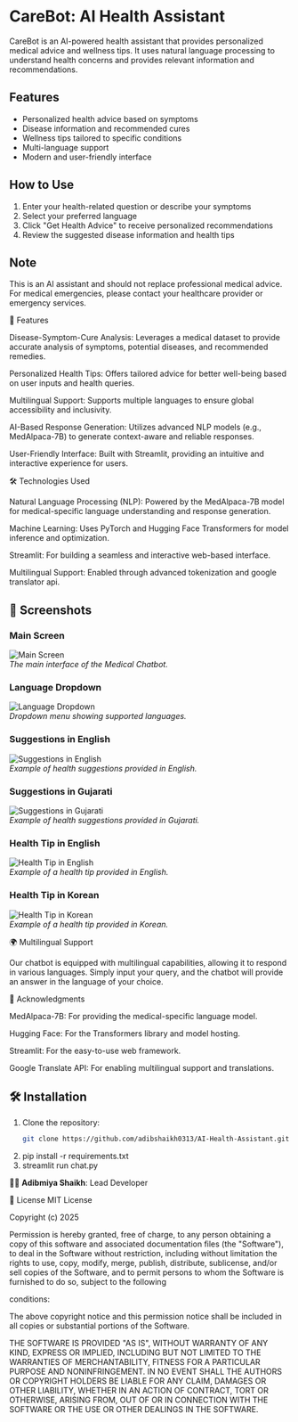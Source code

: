 # CareBot: AI Health Assistant

CareBot is an AI-powered health assistant that provides personalized medical advice and wellness tips. It uses natural language processing to understand health concerns and provides relevant information and recommendations.

## Features

- Personalized health advice based on symptoms
- Disease information and recommended cures
- Wellness tips tailored to specific conditions
- Multi-language support
- Modern and user-friendly interface

## How to Use

1. Enter your health-related question or describe your symptoms
2. Select your preferred language
3. Click "Get Health Advice" to receive personalized recommendations
4. Review the suggested disease information and health tips

## Note

This is an AI assistant and should not replace professional medical advice. For medical emergencies, please contact your healthcare provider or emergency services.

🚀 Features

Disease-Symptom-Cure Analysis:
Leverages a medical dataset to provide accurate analysis of symptoms, potential diseases, and recommended remedies.

Personalized Health Tips:
Offers tailored advice for better well-being based on user inputs and health queries.

Multilingual Support:
Supports multiple languages to ensure global accessibility and inclusivity.

AI-Based Response Generation:
Utilizes advanced NLP models (e.g., MedAlpaca-7B) to generate context-aware and reliable responses.

User-Friendly Interface:
Built with Streamlit, providing an intuitive and interactive experience for users.

🛠️ Technologies Used

Natural Language Processing (NLP):
Powered by the MedAlpaca-7B model for medical-specific language understanding and response generation.

Machine Learning:
Uses PyTorch and Hugging Face Transformers for model inference and optimization.

Streamlit:
For building a seamless and interactive web-based interface.

Multilingual Support:
Enabled through advanced tokenization and google translator api.

## 📸 Screenshots

### Main Screen
![Main Screen](images/Main_Screen.png)  
*The main interface of the Medical Chatbot.*

### Language Dropdown
![Language Dropdown](images/Dropdown_languages.png)  
*Dropdown menu showing supported languages.*

### Suggestions in English
![Suggestions in English](images/Suggestion_english.png)  
*Example of health suggestions provided in English.*

### Suggestions in Gujarati
![Suggestions in Gujarati](images/Suggestion_gujarati.png)  
*Example of health suggestions provided in Gujarati.*

### Health Tip in English
![Health Tip in English](images/tip_english.png)  
*Example of a health tip provided in English.*

### Health Tip in Korean
![Health Tip in Korean](images/tip_korean.png)  
*Example of a health tip provided in Korean.*

🌍 Multilingual Support

Our chatbot is equipped with multilingual capabilities, allowing it to respond in various languages. Simply input your query, and the chatbot will provide an answer in the language of your choice.

🙏 Acknowledgments

MedAlpaca-7B: For providing the medical-specific language model.

Hugging Face: For the Transformers library and model hosting.

Streamlit: For the easy-to-use web framework.

Google Translate API: For enabling multilingual support and translations.


## 🛠️ Installation
1. Clone the repository:
   ```bash
   git clone https://github.com/adibshaikh0313/AI-Health-Assistant.git 
2. pip install -r requirements.txt
3. streamlit run chat.py

👨‍💻 **Adibmiya Shaikh**: Lead Developer


📜 License
MIT License

Copyright (c) 2025 

Permission is hereby granted, free of charge, to any person obtaining a copy of this software and associated documentation files (the "Software"), to deal in the Software without restriction, including without 
limitation the rights to use, copy, modify, merge, publish, distribute, sublicense, and/or sell copies of the Software, and to permit persons to whom the Software is furnished to do so, subject to the following 

conditions:

The above copyright notice and this permission notice shall be included in all copies or substantial portions of the Software.

THE SOFTWARE IS PROVIDED "AS IS", WITHOUT WARRANTY OF ANY KIND, EXPRESS OR IMPLIED, INCLUDING BUT NOT LIMITED TO THE WARRANTIES OF MERCHANTABILITY, FITNESS FOR A PARTICULAR PURPOSE AND NONINFRINGEMENT. IN NO 
EVENT SHALL THE AUTHORS OR COPYRIGHT HOLDERS BE LIABLE FOR ANY CLAIM, DAMAGES OR OTHER LIABILITY, WHETHER IN AN ACTION OF CONTRACT, TORT OR OTHERWISE, ARISING FROM, OUT OF OR IN CONNECTION WITH THE SOFTWARE OR 
THE USE OR OTHER DEALINGS IN THE SOFTWARE.


